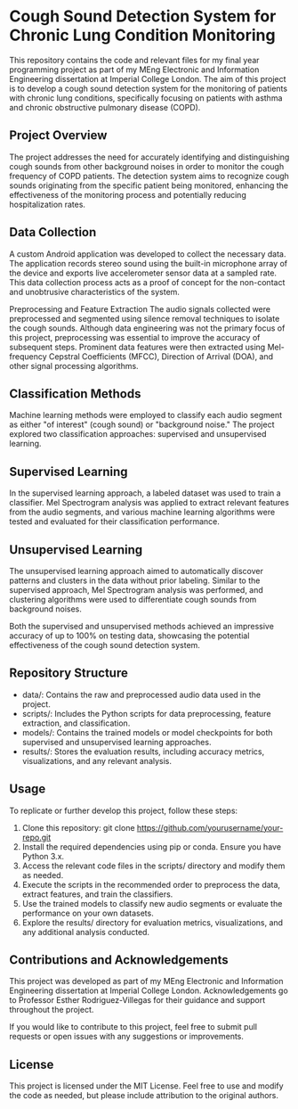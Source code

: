 # Cough Sound Detection System for Chronic Lung Condition Monitoring

This repository contains the code and relevant files for my final year programming project as part of my MEng Electronic and Information Engineering dissertation at Imperial College London. The aim of this project is to develop a cough sound detection system for the monitoring of patients with chronic lung conditions, specifically focusing on patients with asthma and chronic obstructive pulmonary disease (COPD).

## Project Overview
The project addresses the need for accurately identifying and distinguishing cough sounds from other background noises in order to monitor the cough frequency of COPD patients. The detection system aims to recognize cough sounds originating from the specific patient being monitored, enhancing the effectiveness of the monitoring process and potentially reducing hospitalization rates.

## Data Collection
A custom Android application was developed to collect the necessary data. The application records stereo sound using the built-in microphone array of the device and exports live accelerometer sensor data at a sampled rate. This data collection process acts as a proof of concept for the non-contact and unobtrusive characteristics of the system.

Preprocessing and Feature Extraction
The audio signals collected were preprocessed and segmented using silence removal techniques to isolate the cough sounds. Although data engineering was not the primary focus of this project, preprocessing was essential to improve the accuracy of subsequent steps. Prominent data features were then extracted using Mel-frequency Cepstral Coefficients (MFCC), Direction of Arrival (DOA), and other signal processing algorithms.

## Classification Methods
Machine learning methods were employed to classify each audio segment as either "of interest" (cough sound) or "background noise." The project explored two classification approaches: supervised and unsupervised learning.

## Supervised Learning
In the supervised learning approach, a labeled dataset was used to train a classifier. Mel Spectrogram analysis was applied to extract relevant features from the audio segments, and various machine learning algorithms were tested and evaluated for their classification performance.

## Unsupervised Learning
The unsupervised learning approach aimed to automatically discover patterns and clusters in the data without prior labeling. Similar to the supervised approach, Mel Spectrogram analysis was performed, and clustering algorithms were used to differentiate cough sounds from background noises.

Both the supervised and unsupervised methods achieved an impressive accuracy of up to 100% on testing data, showcasing the potential effectiveness of the cough sound detection system.

## Repository Structure
- data/: Contains the raw and preprocessed audio data used in the project.
- scripts/: Includes the Python scripts for data preprocessing, feature extraction, and classification.
- models/: Contains the trained models or model checkpoints for both supervised and unsupervised learning approaches.
- results/: Stores the evaluation results, including accuracy metrics, visualizations, and any relevant analysis.

## Usage
To replicate or further develop this project, follow these steps:

1. Clone this repository: git clone https://github.com/yourusername/your-repo.git
2. Install the required dependencies using pip or conda. Ensure you have Python 3.x.
3. Access the relevant code files in the scripts/ directory and modify them as needed.
4. Execute the scripts in the recommended order to preprocess the data, extract features, and train the classifiers.
5. Use the trained models to classify new audio segments or evaluate the performance on your own datasets.
6. Explore the results/ directory for evaluation metrics, visualizations, and any additional analysis conducted.

## Contributions and Acknowledgements
This project was developed as part of my MEng Electronic and Information Engineering dissertation at Imperial College London. Acknowledgements go to Professor Esther Rodriguez-Villegas for their guidance and support throughout the project.

If you would like to contribute to this project, feel free to submit pull requests or open issues with any suggestions or improvements.

## License
This project is licensed under the MIT License. Feel free to use and modify the code as needed, but please include attribution to the original authors.
